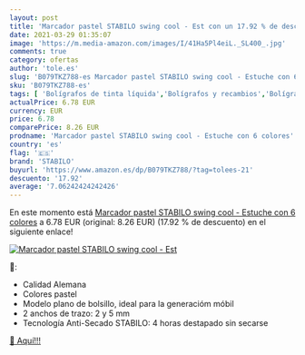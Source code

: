 ```yaml
---
layout: post
title: 'Marcador pastel STABILO swing cool - Est con un 17.92 % de descuento'
date: 2021-03-29 01:35:07
image: 'https://m.media-amazon.com/images/I/41Ha5Pl4eiL._SL400_.jpg'
comments: true
category: ofertas
author: 'tole.es'
slug: 'B079TKZ788-es Marcador pastel STABILO swing cool - Estuche con 6 colores'
sku: 'B079TKZ788-es'
tags: [ 'Bolígrafos de tinta líquida','Bolígrafos y recambios','Bolígrafos, lápices y útiles de escritura','Oficina y papelería','stabilo', ]
actualPrice: 6.78 EUR
currency: EUR
price: 6.78
comparePrice: 8.26 EUR
prodname: 'Marcador pastel STABILO swing cool - Estuche con 6 colores'
country: 'es'
flag: '🇪🇸'
brand: 'STABILO'
buyurl: 'https://www.amazon.es/dp/B079TKZ788/?tag=tolees-21'
descuento: '17.92'
average: '7.06242424242426'
---
```


En este momento está [Marcador pastel STABILO swing cool - Estuche con 6 colores](https://www.amazon.es/dp/B079TKZ788/?tag=tolees-21) a 6.78 EUR (original: 8.26 EUR) (17.92 %  de descuento) en el siguiente enlace!

[![Marcador pastel STABILO swing cool - Est](https://m.media-amazon.com/images/I/41Ha5Pl4eiL._SL400_.jpg)](https://www.amazon.es/dp/B079TKZ788/?tag=tolees-21)

🔎:

- Calidad Alemana
- Colores pastel
- Modelo plano de bolsillo, ideal para la generacióm móbil
- 2 anchos de trazo: 2 y 5 mm
- Tecnología Anti-Secado STABILO: 4 horas destapado sin secarse

[🛒 Aquí!!!](https://www.amazon.es/dp/B079TKZ788/?tag=tolees-21)
